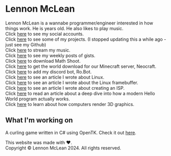 # Lennon McLean
Lennon McLean is a wannabe programmer/engineer interested in how things work. He is <span style="color: red;" id="age"></span> years old. He also likes to play music.  
Click [here](social.md) to see my social accounts.  
Click [here](projects.md) to see some of my projects. (I stopped updating this a while ago - just see my Github)  
Click [here](music.md) to stream my music.  
Click [here](gists.md) to see my weekly posts of gists.  
Click [here](math-shoot-download.md) to download Math Shoot.  
Click [here](world-archive.md) to get the world download for our Minecraft server, Neocraft.  
Click [here](robot.md) to add my discord bot, Ro.Bot.  
Click [here](so_u_think_u_can_linux/sytycl.md) to see an article I wrote about Linux.  
Click [here](framebuffer.md) to see an article I wrote about the Linux framebuffer.  
Click [here](isp.md) to see an article I wrote about creating an ISP.  
Click [here](hello-world.md) to read an article about a deep dive into how a modern Hello World program actually works.  
Click [here](3d/3d.md) to learn about how computers render 3D graphics.
## What I'm working on
A curling game written in C# using OpenTK. Check it out [here](https://github.com/thecoder08/curling).

This website was made with ♥.  
Copyright © Lennon McLean 2024. All rights reserved.
<script>document.querySelector('#age').innerHTML = new Date().getFullYear() - 2008;</script>

